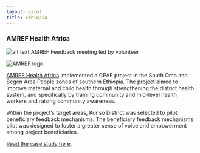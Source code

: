 ```yaml
---
layout: pilot
title: Ethiopia
---
```


### AMREF Health Africa

![alt text]({{site.baseurl}}/public/img/Ethiopia/AMREFvillage.jpg)
AMREF Feedback meeting led by volunteer

![AMREF logo]({{site.baseurl}}/public/img/logos/partner/amref.jpg)

[AMREF Health Africa](http://www.amrefuk.org) implemented a GPAF project in the South Omo and Segen Area People zones of southern Ethiopia. The project aimed to improve maternal and child health through strengthening the district health system, and specifically by training community and mid-level health workers and raising community awareness.

Within the project’s target areas, Konso District was selected to pilot beneficiary feedback mechanisms. The beneficiary feedback mechanisms pilot was designed to foster a greater sense of voice and empowerment among project beneficiaries.

[Read the case study here](http://cdn.worldvision.org.uk/files/9614/6056/3445/Ethiopia1.pdf).
